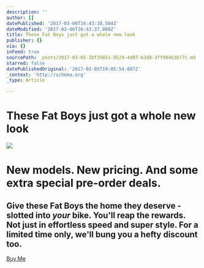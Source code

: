 ```yaml
---
description: ''
author: []
datePublished: '2017-03-06T16:43:38.504Z'
dateModified: '2017-03-06T16:43:37.808Z'
title: These Fat Boys just got a whole new look
publisher: {}
via: {}
inFeed: true
sourcePath: _posts/2017-03-05-3bf35651-9529-4d07-b3d8-3ffd04b3b77c.md
starred: false
datePublishedOriginal: '2017-03-05T19:05:54.087Z'
_context: 'http://schema.org'
_type: Article

---
```

# These Fat Boys just got a whole new look
![](https://the-grid-user-content.s3-us-west-2.amazonaws.com/6ac5afab-85d5-4c07-8b11-e95be94eedbd.jpg)

# New models. New pricing. And some extra special pre-order deals.

## Give these Fat Boys the home they deserve - slotted into _your_ bike. You'll reap the rewards. Not just in effortless speed and super style. For a limited time only, we'll bung you a hefty discount too.
[Buy Me][0]

[0]: http://ridefullgas.com/dm8-series-engineered-for-25mm-tyres/